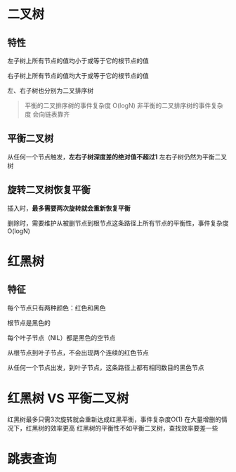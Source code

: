 # 二叉树

## 特性
左子树上所有节点的值均小于或等于它的根节点的值

右子树上所有节点的值均大于或等于它的根节点的值

左、右子树也分别为二叉排序树

> 平衡的二叉排序树的事件复杂度 O(logN)
> 非平衡的二叉排序树的事件复杂度 会向链表靠齐

## 平衡二叉树
从任何一个节点触发，**左右子树深度差的绝对值不超过1**
左右子树仍然为平衡二叉树

## 旋转二叉树恢复平衡
插入时，**最多需要两次旋转就会重新恢复平衡**

删除时，需要维护从被删节点到根节点这条路径上所有节点的平衡性，事件复杂度 O(logN)

# 红黑树

## 特征
每个节点只有两种颜色：红色和黑色

根节点是黑色的

每个叶子节点（NIL）都是黑色的空节点

从根节点到叶子节点，不会出现两个连续的红色节点

从任何一个节点出发，到叶子节点，这条路径上都有相同数目的黑色节点

# 红黑树 VS 平衡二叉树
红黑树最多只需3次旋转就会重新达成红黑平衡，事件复杂度O(1)
在大量增删的情况下，红黑树的效率更高
红黑树的平衡性不如平衡二叉树，查找效率要差一些

# 跳表查询

